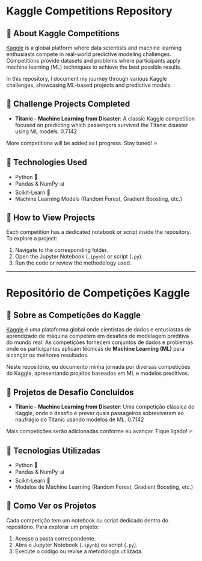# Kaggle Competitions Repository  

## 📌 About Kaggle Competitions  
[Kaggle](https://www.kaggle.com/) is a global platform where data scientists and machine learning enthusiasts compete in real-world predictive modeling challenges. Competitions provide datasets and problems where participants apply machine learning (ML) techniques to achieve the best possible results. 

In this repository, I document my journey through various Kaggle challenges, showcasing ML-based projects and predictive models. 

## 🚀 Challenge Projects Completed  
- **Titanic - Machine Learning from Disaster**: A classic Kaggle competition focused on predicting which passengers survived the Titanic disaster using ML models. 0.7142

More competitions will be added as I progress. Stay tuned! 🔥

## 🧠 Technologies Used  
- Python 🐍  
- Pandas & NumPy 📊  
- Scikit-Learn 🤖  
- Machine Learning Models (Random Forest, Gradient Boosting, etc.)  

## 📂 How to View Projects  
Each competition has a dedicated notebook or script inside the repository. To explore a project:
1. Navigate to the corresponding folder.
2. Open the Jupyter Notebook (`.ipynb`) or script (`.py`).
3. Run the code or review the methodology used.

---

# Repositório de Competições Kaggle  

## 📌 Sobre as Competições do Kaggle  
[Kaggle](https://www.kaggle.com/) é uma plataforma global onde cientistas de dados e entusiastas de aprendizado de máquina competem em desafios de modelagem preditiva do mundo real. As competições fornecem conjuntos de dados e problemas onde os participantes aplicam técnicas de **Machine Learning (ML)** para alcançar os melhores resultados.

Neste repositório, eu documento minha jornada por diversas competições do Kaggle, apresentando projetos baseados em ML e modelos preditivos.

## 🚀 Projetos de Desafio Concluídos  
- **Titanic - Machine Learning from Disaster**: Uma competição clássica do Kaggle, onde o desafio é prever quais passageiros sobreviveram ao naufrágio do Titanic usando modelos de ML. 0.7142

Mais competições serão adicionadas conforme eu avançar. Fique ligado! 🔥

## 🧠 Tecnologias Utilizadas  
- Python 🐍  
- Pandas & NumPy 📊  
- Scikit-Learn 🤖  
- Modelos de Machine Learning (Random Forest, Gradient Boosting, etc.)  

## 📂 Como Ver os Projetos  
Cada competição tem um notebook ou script dedicado dentro do repositório. Para explorar um projeto:
1. Acesse a pasta correspondente.
2. Abra o Jupyter Notebook (`.ipynb`) ou script (`.py`).
3. Execute o código ou revise a metodologia utilizada.
